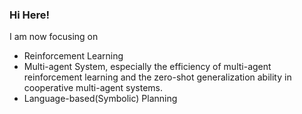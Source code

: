 ### Hi Here!

I am now focusing on 
+ Reinforcement Learning
+ Multi-agent System, especially the efficiency of multi-agent reinforcement learning and the zero-shot generalization ability in cooperative multi-agent systems.  
+ Language-based(Symbolic) Planning
